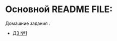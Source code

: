 # Основной README FILE: 

Домашние задания :
* [ДЗ №1](https://github.com/Meshicage228/Ylab-Intensive/pull/1/files)
